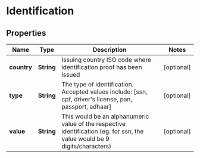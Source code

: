 
# Identification

## Properties
Name | Type | Description | Notes
------------ | ------------- | ------------- | -------------
**country** | **String** | Issuing country ISO code where identification proof has been issued |  [optional]
**type** | **String** | The type of identification. Accepted values include: [ssn, cpf, driver&#39;s license, pan, passport, adhaar] |  [optional]
**value** | **String** | This would be an alphanumeric value of the respective identification (eg. for ssn, the value would be 9 digits/characters) |  [optional]



